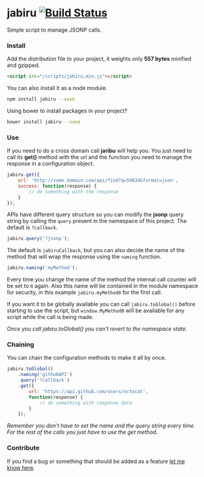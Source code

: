 # jabiru [![Build Status](https://travis-ci.org/jeremenichelli/jabiru.svg)](https://travis-ci.org/jeremenichelli/jabiru)

Simple script to manage JSONP calls.

### Install

Add the distribution file to your project, it weights only **557 bytes** minified and gzipped.

```html
<script src="/scripts/jabiru.min.js"></script>
```

You can also install it as a node module.

```bash
npm install jabiru --save
```

Using bower to install packages in your project?

```bash
bower install jabiru --save
```


### Use

If you need to do a cross domain call **jaribu** will help you. You just need to call its **get()** method with the url and the function you need to manage the response in a configuration object.

```js
jabiru.get({
    url: 'http://some.domain.com/api/find?q=59834&format=json',
    success: function(response) {
        // do something with the response
    }
});
```

APIs have different query structure so you can modify the **jsonp** query string by calling the ```query``` present in the namespace of this project. The default is ```?callback```.

```js
jabiru.query('?jsonp');
```

The default is ```jabiruCallback```, but you can also decide the name of the method that will wrap the response using the ```naming``` function.

```js
jabiru.naming('myMethod');
```

Every time you change the name of the method the internal call counter will be set to ```0``` again. Also this name will be contained in the module namespace for security, in this example ```jabiru.myMethod0``` for the first call.

If you want it to be globally available you can call ```jabiru.toGlobal()``` before starting to use the script, but ```window.MyMethod0``` will be available for any script while the call is being made.

*Once you call jabiru.toGlobal() you can't revert to the namespace state.*

### Chaining

You can chain the configuration methods to make it all by once.

```js
jabiru.toGlobal()
    .naming('githubAPI')
    .query('?callback')
    .get({
        url: 'https://api.github.com/users/octocat',
        function(response) {
            // do something with response data
        }
    });
```

*Remember you don't have to set the _name_ and the _query_ string every time. For the rest of the calls you just have to use the _get_ method.*


### Contribute

If you find a bug or something that should be added as a feature <a href="https://github.com/jeremenichelli/jabiru/issues">let me know here</a>.
